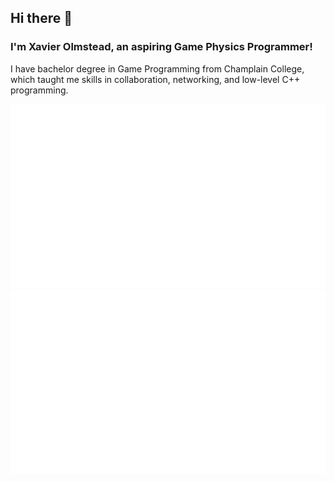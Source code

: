 ## Hi there 👋
### I'm Xavier Olmstead, an aspiring Game Physics Programmer! 
I have bachelor degree in Game Programming from Champlain College, which taught me skills in collaboration, networking, and low-level C++ programming.  


![](https://raw.githubusercontent.com/XavOlmst/github-stats/master/generated/overview.svg#gh-dark-mode-only)
![](https://raw.githubusercontent.com/XavOlmst/github-stats/master/generated/languages.svg#gh-dark-mode-only)

<!--
**XavOlmst/XavOlmst** is a ✨ _special_ ✨ repository because its `README.md` (this file) appears on your GitHub profile.

Here are some ideas to get you started:

- 🔭 I’m currently working on ...
- 🌱 I’m currently learning ...
- 👯 I’m looking to collaborate on ...
- 🤔 I’m looking for help with ...
- 💬 Ask me about ...
- 📫 How to reach me: ...
- 😄 Pronouns: ...
- ⚡ Fun fact: ...
-->
